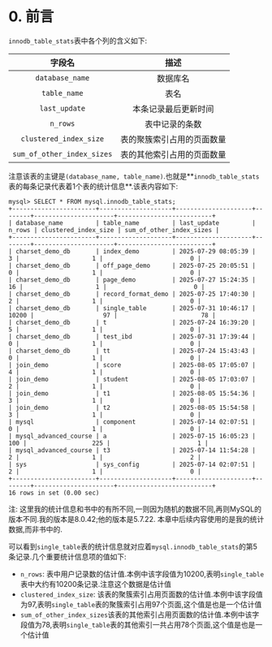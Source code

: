 # 0. 前言

`innodb_table_stats`表中各个列的含义如下:

|            字段名             |      描述       |
|:--------------------------:|:-------------:|
|      `database_name`       |     数据库名      |
|        `table_name`        |      表名       |
|       `last_update`        |  本条记录最后更新时间   |
|          `n_rows`          |    表中记录的条数    |
|   `clustered_index_size`   | 表的聚簇索引占用的页面数量 |
| `sum_of_other_index_sizes` | 表的其他索引占用的页面数量 |

注意该表的主键是`(database_name, table_name)`.也就是**`innodb_table_stats`表的每条记录代表着1个表的统计信息**.该表内容如下:

```
mysql> SELECT * FROM mysql.innodb_table_stats;
+-----------------------+--------------------+---------------------+--------+----------------------+--------------------------+
| database_name         | table_name         | last_update         | n_rows | clustered_index_size | sum_of_other_index_sizes |
+-----------------------+--------------------+---------------------+--------+----------------------+--------------------------+
| charset_demo_db       | index_demo         | 2025-07-29 08:05:39 |      3 |                    1 |                        0 |
| charset_demo_db       | off_page_demo      | 2025-07-25 20:05:51 |      0 |                    1 |                        0 |
| charset_demo_db       | page_demo          | 2025-07-27 15:24:35 |     16 |                    1 |                        0 |
| charset_demo_db       | record_format_demo | 2025-07-25 17:40:30 |      2 |                    1 |                        0 |
| charset_demo_db       | single_table       | 2025-07-31 10:46:17 |  10200 |                   97 |                       78 |
| charset_demo_db       | t                  | 2025-07-24 16:39:20 |      5 |                    1 |                        0 |
| charset_demo_db       | test_ibd           | 2025-07-31 17:39:44 |      0 |                    1 |                        0 |
| charset_demo_db       | tt                 | 2025-07-24 15:43:43 |      0 |                    1 |                        0 |
| join_demo             | score              | 2025-08-05 17:05:07 |      4 |                    1 |                        0 |
| join_demo             | student            | 2025-08-05 17:03:07 |      2 |                    1 |                        0 |
| join_demo             | t1                 | 2025-08-05 15:54:36 |      3 |                    1 |                        0 |
| join_demo             | t2                 | 2025-08-05 15:54:58 |      3 |                    1 |                        0 |
| mysql                 | component          | 2025-07-14 02:07:51 |      0 |                    1 |                        0 |
| mysql_advanced_course | a                  | 2025-07-15 16:05:23 |    100 |                  225 |                        1 |
| mysql_advanced_course | t3                 | 2025-07-14 11:54:28 |      2 |                    1 |                        2 |
| sys                   | sys_config         | 2025-07-14 02:07:51 |      2 |                    1 |                        0 |
+-----------------------+--------------------+---------------------+--------+----------------------+--------------------------+
16 rows in set (0.00 sec)
```

注: 这里我的统计信息和书中的有所不同,一则因为随机的数据不同,再则MySQL的版本不同.我的版本是8.0.42;他的版本是5.7.22.
本章中后续内容使用的是我的统计数据,而非书中的.

可以看到`single_table`表的统计信息就对应着`mysql.innodb_table_stats`的第5条记录.几个重要统计信息项的值如下:

- `n_rows`: 表中用户记录数的估计值.本例中该字段值为10200,表明`single_table`表中大约有10200条记录.注意这个数据是估计值
- `clustered_index_size`: 该表的聚簇索引占用页面数的估计值.本例中该字段值为97,表明`single_table`表的聚簇索引占用97个页面,这个值是也是一个估计值
- `sum_of_other_index_sizes`该表的其他索引占用页面数的估计值.本例中该字段值为78,表明`single_table`表的其他索引一共占用78个页面,这个值是也是一个估计值
